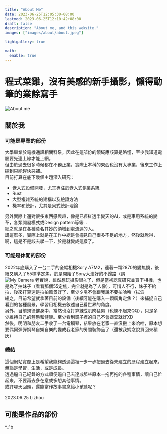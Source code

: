 ```yaml
---
title: "About Me"
date: 2023-06-25T12:05:30+08:00
lastmod: 2023-06-25T12:10:42+08:00
draft: false
description: "About me, and this website."
images: ["images/about/about.jpeg"]

lightgallery: true

math:
  enable: true
---
```

# 程式菜雞，沒有美感的新手攝影，懶得動筆的業餘寫手
![About me](/images/about/about.jpeg "This picture was drawn by AI, and it resembles my messy desk in real life")

## 關於我
### 可能是專業的部份
大學畢業於電機通訊相關科系，因此在這部份的領域應該算是略懂，至少我知道電腦要先連上線才能上網。\
但由於過去很多時候都在不務正業，實際上本科的東西也沒有太專業，後來工作上碰到只能趕快惡補。\
目前打算在底下幾個主題深入研究：

* 嵌入式設備開發，尤其專注於嵌入式作業系統
* Rust
* 大型複雜系統的建構以及驗證方法
* 機率和統計，尤其是貝式統計理論 

另外實際上還對很多東西感興趣，像是已經紅透半變天的AI，或是車用系統的變革，各類開發模式或Design pattern等等...\
總之就是在各種莫名其妙的領域到處流連的人。\
講這麼多，實際上就是在工作中總是會撞見自己很多不足的地方，然後就覺得，啊，這是不是該去學一下，於是就變成這樣了。

### 可能是休閒的部份
2022年底購入了一台二手的全幅相機Sony A7M2，連著一顆2870的變焦鏡，後續又購入了55標準定焦，於是開始了Sony大法好的不歸路（誤 \
![My Camera](/images/about/Camera.jpg "This is my beautiful camera.")
老實說，雖然想玩攝影很久了，但是當初認真研究並買下相機，也是為了拍妹子（看看那個55定焦，完全就是為了人像），可惜人不行，妹子不給拍，後來打算還是拍拍風景好了，至少夕陽不會跟我說不要拍哈哈（拭淚 \
總之，目前希望就拿著目前的設備（後續可能在購入一顆廣角定焦？）來捕捉自己看到的各種風景，學習用相機去敘述自己看世界的角度。\
另外，目前規律健身中，當然也沒打算練成肌肉猛男（也練不起來QQ），只是多少維持自己的體態和健康。至少看到鏡子裡的自己不會嫌棄就好XD \
然後，明明和朋友二手收了一台電鋼琴，結果放在老家一直沒搬上來哈哈，原本想要偶爾彈彈鋼琴自娛自樂的變成我老家的房間裝飾品了（還被我媽念說買回來積灰）

### 總結
這個網站實際上是希望我能夠透過這裡一步一步把過去從未建立的歷程建立起來，無論是學習，生活，或是成長。\
透過逼自己紀錄的方式順便逼自己去達成那些原本一拖再拖的各種事情，讓自己忙起來，不要再去多在意或多想其他事情。\
或許哪天回頭，還能當作故事書念給小孩聽呢？\
\
2023.06.25 Lizhou

## 可能是作品的部份
^_^b
